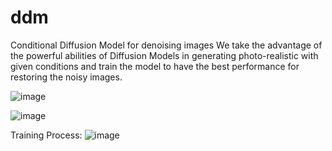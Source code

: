 # ddm
Conditional Diffusion Model for denoising images
We take the advantage of the powerful abilities of Diffusion Models in generating photo-realistic with given conditions and train the model to have the best performance for restoring the noisy images.


![image](https://github.com/moriyatur/ddm/assets/142314356/5c70168e-4305-41f7-b4b7-14be96cc8581)

![image](https://github.com/moriyatur/ddm/assets/142314356/6c18a470-37f8-4eab-9b71-830ef2d7c24d)


Training Process:
![image](https://github.com/moriyatur/ddm/assets/142314356/aa22be5c-fe30-4d04-990f-1e4b0cb7d8da)



